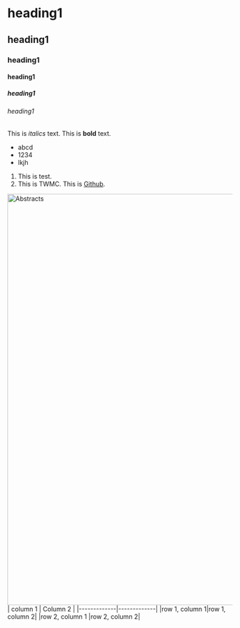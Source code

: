 # heading1
## heading1
### heading1
#### heading1
##### heading1
###### heading1
This is *italics* text.
This is **bold** text.
- abcd
- 1234
- lkjh
1. This is test.
2. This is TWMC.
This is [Github](https://www.markdownguide.org/cheat-sheet/).
<img width="921" alt="Abstracts" src="https://user-images.githubusercontent.com/130212422/230711250-7c96b837-7195-4075-8012-691230740bfe.png">
| column 1 | Column 2 |
|-------------|-------------|
|row 1, column 1|row 1, column 2|
|row 2, column 1 |row 2, column 2|
